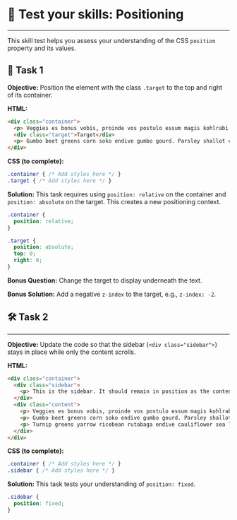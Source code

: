 # 📝 Test your skills: Positioning

-----

This skill test helps you assess your understanding of the CSS `position` property and its values.

## 🎯 Task 1

**Objective:** Position the element with the class `.target` to the top and right of its container.

**HTML:**

```html
<div class="container">
  <p> Veggies es bonus vobis, proinde vos postulo essum magis kohlrabi welsh onion daikon amaranth tatsoi tomatillo melon azuki bean garlic. </p>
  <div class="target">Target</div>
  <p> Gumbo beet greens corn soko endive gumbo gourd. Parsley shallot courgette tatsoi pea sprouts fava bean collard greens dandelion okra wakame tomato. Dandelion cucumber earthnut pea peanut soko zucchini. </p>
</div>
```

**CSS (to complete):**

```css
.container { /* Add styles here */ }
.target { /* Add styles here */ }
```

**Solution:**
This task requires using `position: relative` on the container and `position: absolute` on the target. This creates a new positioning context.

```css
.container { 
  position: relative; 
}

.target { 
  position: absolute; 
  top: 0; 
  right: 0; 
}
```

**Bonus Question:**
Change the target to display underneath the text.

**Bonus Solution:**
Add a negative `z-index` to the target, e.g., `z-index: -2`.

## 🛠️ Task 2

-----

**Objective:** Update the code so that the sidebar (`<div class="sidebar">`) stays in place while only the content scrolls.

**HTML:**

```html
<div class="container">
  <div class="sidebar">
    <p> This is the sidebar. It should remain in position as the content scrolls. </p>
  </div>
  <div class="content">
    <p> Veggies es bonus vobis, proinde vos postulo essum magis kohlrabi welsh onion daikon amaranth tatsoi tomatillo melon azuki bean garlic. </p>
    <p> Gumbo beet greens corn soko endive gumbo gourd. Parsley shallot courgette tatsoi pea sprouts fava bean collard greens dandelion okra wakame tomato. Dandelion cucumber earthnut pea peanut soko zucchini. </p>
    <p> Turnip greens yarrow ricebean rutabaga endive cauliflower sea lettuce kohlrabi amaranth water spinach avocado daikon napa cabbage asparagus winter purslane kale. Celery potato scallion desert raisin horseradish spinach carrot soko. Lotus root water spinach fennel kombu maize bamboo shoot green bean swiss chard seakale pumpkin onion chickpea gram corn pea. Brussels sprout coriander water chestnut gourd swiss chard wakame kohlrabi beetroot carrot watercress. Corn amaranth salsify bunya nuts nori azuki bean chickweed potato bell pepper artichoke. </p>
  </div>
</div>
```

**CSS (to complete):**

```css
.container { /* Add styles here */ }
.sidebar { /* Add styles here */ }
```

**Solution:**
This task tests your understanding of `position: fixed`.

```css
.sidebar { 
  position: fixed; 
}
```